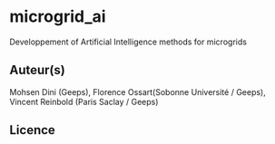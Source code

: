 # microgrid_ai
Developpement of Artificial Intelligence methods for microgrids 


Auteur(s)
--------
Mohsen Dini (Geeps), Florence Ossart(Sobonne Université / Geeps), Vincent Reinbold (Paris Saclay / Geeps) 

Licence
-------
